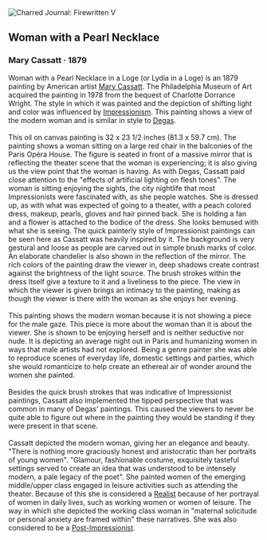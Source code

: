 <div class="artwork-of-the-day">
  <div class="container">
    <div class="img-wrapper">
      <img
        src="https://uploads7.wikiart.org/images/mary-cassatt/woman-with-a-pearl-necklace-1879.jpg!Large.jpg"
        alt="Charred Journal: Firewritten V" />
    </div>
    <div class="artwork-detail">
      <div class="artwork-origin"> 
        <h2 class="artwork-name">Woman with a Pearl Necklace</h2>
        <h3 class="artist">
          Mary Cassatt
                    ·  1879
        </h3>
      </div>
      <p class="description">
        <span class="artwork-description-text ng-binding" ng-bind-html="viewModel.ArtworkOfTheDay.Description | unsafe">Woman with a Pearl Necklace in a Loge (or Lydia in a Loge) is an 1879 painting by American artist <a target="_blank" href="/en/mary-cassatt">Mary Cassatt</a>. The Philadelphia Museum of Art acquired the painting in 1978 from the bequest of Charlotte Dorrance Wright. The style in which it was painted and the depiction of shifting light and color was influenced by <a target="_blank" href="/en/artists-by-art-movement/impressionism">Impressionism</a>. This painting shows a view of the modern woman and is similar in style to <a target="_blank" href="/en/edgar-degas">Degas</a>.
<br>
<br>This oil on canvas painting is 32 x 23 1/2 inches (81.3 x 59.7&nbsp;cm). The painting shows a woman sitting on a large red chair in the balconies of the Paris Opéra House. The figure is seated in front of a massive mirror that is reflecting the theater scene that the woman is experiencing; it is also giving us the view point that the woman is having. As with Degas, Cassatt paid close attention to the "effects of artificial lighting on flesh tones". The woman is sitting enjoying the sights, the city nightlife that most Impressionists were fascinated with, as she people watches. She is dressed up, as with what was expected of going to a theater, with a peach colored dress, makeup, pearls, gloves and hair pinned back. She is holding a fan and a flower is attached to the bodice of the dress. She looks bemused with what she is seeing. The quick painterly style of Impressionist paintings can be seen here as Cassatt was heavily inspired by it. The background is very gestural and loose as people are carved out in simple brush marks of color. An elaborate chandelier is also shown in the reflection of the mirror. The rich colors of the painting draw the viewer in, deep shadows create contrast against the brightness of the light source. The brush strokes within the dress itself give a texture to it and a liveliness to the piece. The view in which the viewer is given brings an intimacy to the painting, making as though the viewer is there with the woman as she enjoys her evening.
<br>
<br>This painting shows the modern woman because it is not showing a piece for the male gaze. This piece is more about the woman than it is about the viewer. She is shown to be enjoying herself and is neither seductive nor nude. It is depicting an average night out in Paris and humanizing women in ways that male artists had not explored. Being a genre painter she was able to reproduce scenes of everyday life, domestic settings and parties, which she would romanticize to help create an ethereal air of wonder around the women she painted.
<br>
<br>Besides the quick brush strokes that was indicative of Impressionist paintings, Cassatt also implemented the tipped perspective that was common in many of Degas' paintings. This caused the viewers to never be quite able to figure out where in the painting they would be standing if they were present in that scene.
<br>
<br>Cassatt depicted the modern woman, giving her an elegance and beauty. "There is nothing more graciously honest and aristocratic than her portraits of young women". "Glamour, fashionable costume, exquisitely tasteful settings served to create an idea that was understood to be intensely modern, a pale legacy of the poet". She painted women of the emerging middle/upper class engaged in leisure activities such as attending the theater. Because of this she is considered a <a target="_blank" href="/en/artists-by-art-movement/naturalism">Realist</a> because of her portrayal of women in daily lives, such as working women or women of leisure. The way in which she depicted the working class woman in "maternal solicitude or personal anxiety are framed within" these narratives. She was also considered to be a <a target="_blank" href="/en/artists-by-art-movement/post-impressionism">Post-Impressionist</a>.</span>
                        <div class="text-shadow-container" ng-show="showShadow" style=""></div>
      </p>
    </div>
  </div>

</div>
